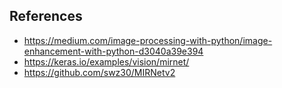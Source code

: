 ## References

* https://medium.com/image-processing-with-python/image-enhancement-with-python-d3040a39e394
* https://keras.io/examples/vision/mirnet/
* https://github.com/swz30/MIRNetv2